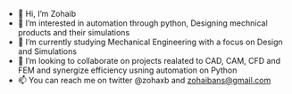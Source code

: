 - 👋 Hi, I’m Zohaib  
- 👀 I’m interested in automation through python, Designing mechnical products and their simulations
- 🌱 I’m currently studying Mechanical Engineering with a focus on Design and Simulations
- 💞️ I’m looking to collaborate on projects realated to CAD, CAM, CFD and FEM and synergize efficiency usning automation on Python
- 📫 You can reach me on twitter @zohaxb and zohaibans@gmail.com

<!---
zohaibans/zohaibans is a ✨ special ✨ repository because its `README.md` (this file) appears on your GitHub profile.
You can click the Preview link to take a look at your changes.
--->
